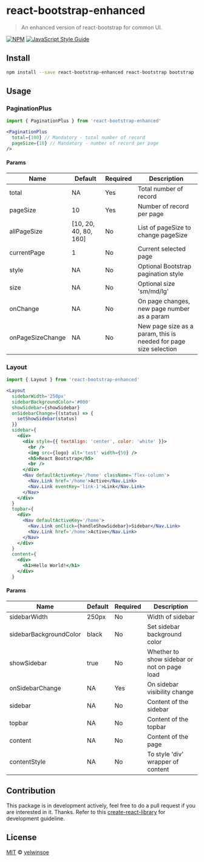 # react-bootstrap-enhanced

> An enhanced version of react-bootstrap for common UI.

[![NPM](https://img.shields.io/npm/v/react-bootstrap-enhanced.svg)](https://www.npmjs.com/package/react-bootstrap-enhanced) [![JavaScript Style Guide](https://img.shields.io/badge/code_style-standard-brightgreen.svg)](https://standardjs.com)

## Install

```bash
npm install --save react-bootstrap-enhanced react-bootstrap bootstrap
```

## Usage
### PaginationPlus
```jsx
import { PaginationPlus } from 'react-bootstrap-enhanced'

<PaginationPlus 
  total={100} // Mandatory - total number of record
  pageSize={10} // Mandatory - number of record per page
/>
```
#### Params
| Name | Default | Required | Description |
| ---- | ------- | ---------- | -------- |
| total | NA | Yes | Total number of record |
| pageSize | 10 | Yes | Number of record per page |
| allPageSize | [10, 20, 40, 80, 160] | No | List of pageSize to change pageSize |
| currentPage | 1 | No | Current selected page |
| style | NA | No | Optional Bootstrap pagination style |
| size | NA | No | Optional size 'sm/md/lg' |
| onChange | NA | No | On page changes, new page number as a param |
| onPageSizeChange | NA | No | New page size as a param, this is needed for page size selection |

### Layout
```jsx
import { Layout } from 'react-bootstrap-enhanced'

<Layout
  sidebarWidth='250px'
  sidebarBackgroundColor='#000'
  showSidebar={showSidebar}
  onSidebarChange={(status) => {
    setShowSidebar(status)
  }}
  sidebar={
    <div>
      <div style={{ textAlign: 'center', color: 'white' }}>
        <br />
        <img src={logo} alt='test' width={50} />
        <h5>React Bootstrap</h5>
        <br />
      </div>
      <Nav defaultActiveKey='/home' className='flex-column'>
        <Nav.Link href='/home'>Active</Nav.Link>
        <Nav.Link eventKey='link-1'>Link</Nav.Link>
      </Nav>
    </div>
  }
  topbar={
    <div>
      <Nav defaultActiveKey='/home'>
        <Nav.Link onClick={handleShowSidebar}>Sidebar</Nav.Link>
        <Nav.Link href='/home'>Active</Nav.Link>
      </Nav>
    </div>
  }
  content={
    <div>
      <h1>Hello World!</h1>
    </div>
  }
```
#### Params
| Name | Default | Required | Description |
| ---- | ------- | ---------- | -------- |
| sidebarWidth | 250px | No | Width of sidebar |
| sidebarBackgroundColor | black | No | Set sidebar background color |
| showSidebar | true | No | Whether to show sidebar or not on page load |
| onSidebarChange | NA | Yes | On sidebar visibility change |
| sidebar | NA | No | Content of the sidebar |
| topbar | NA | No | Content of the topbar |
| content | NA | No | Content of the page |
| contentStyle | NA | No | To style 'div' wrapper of content |


## Contribution
This package is in development actively, feel free to do a pull request if you are interested in it. Thanks.
Refer to this [create-react-library](https://github.com/transitive-bullshit/create-react-library) for development guideline.
## License

[MIT](https://github.com/yelwinsoe/react-bootstrap-enhanced/blob/master/LICENSE) © [yelwinsoe](https://github.com/yelwinsoe)
